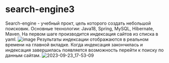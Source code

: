 # search-engine3
Search-engine - учебный прокт, цель которого создать небольшой поисковик.
Основные технологии: Java18, Spring, MySQL, Hibernate, Maven.
На первом шаге производится индексация сайтов из списка в yaml. 
![image](https://github.com/AleksandrApasov/search-engine3/assets/140314249/238234f3-f2d0-4288-b372-d79e5890f889)
Результаты индексации отображаются в реальном времени на главной вкладке. Когда индексация закончилась и индексация завершилась появляется возможность перейти к поиску по данным сайтам.
![2023-09-23_17-53-09](https://github.com/AleksandrApasov/search-engine3/assets/140314249/c7dc7c01-e496-444b-8582-f5d2ddec5d11)
